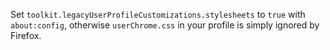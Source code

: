 Set `toolkit.legacyUserProfileCustomizations.stylesheets` to `true` with `about:config`, otherwise `userChrome.css` in your profile is simply ignored by Firefox.
